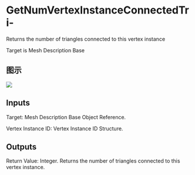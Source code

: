 # GetNumVertexInstanceConnectedTri-

Returns the number of triangles connected to this vertex instance

Target is Mesh Description Base

## 图示

![]($-20221218-20035512.png)

## Inputs

Target: Mesh Description Base Object Reference.

Vertex Instance ID: Vertex Instance ID Structure.  

## Outputs

Return Value: Integer. Returns the number of triangles connected to this vertex instance.

